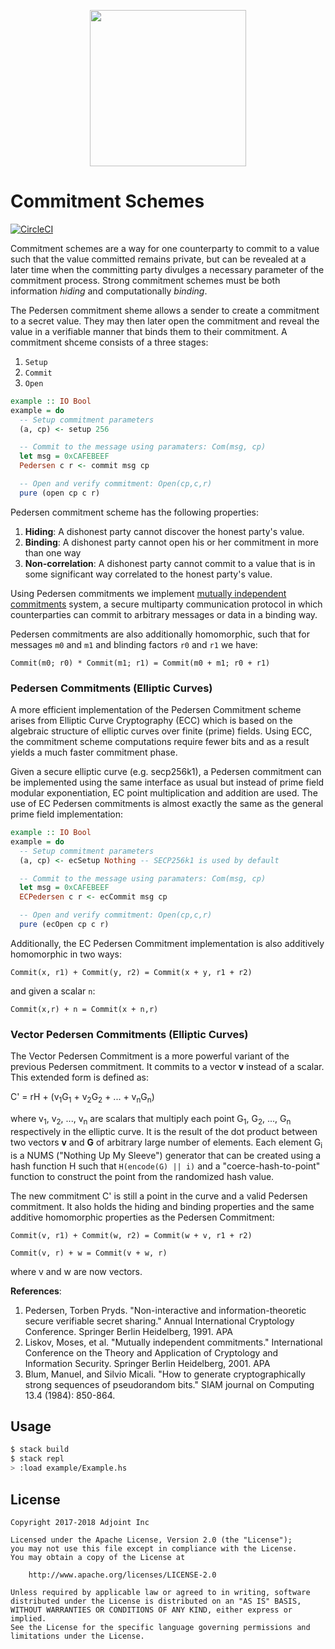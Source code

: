 <p align="center">
  <a href="http://www.adjoint.io"><img src="https://www.adjoint.io/images/logo-small.png" width="250"/></a>
</p>

Commitment Schemes
==================

[![CircleCI](https://circleci.com/gh/adjoint-io/pedersen-commitment.svg?style=svg&circle-token=35a75a2815badbfcb8ed604037cff3203b848bd2)](https://circleci.com/gh/adjoint-io/pedersen-commitment)

Commitment schemes are a way for one counterparty to commit to a value such that
the value committed remains private, but can be revealed at a later time when
the committing party divulges a necessary parameter of the commitment process.
Strong commitment schemes must be both information *hiding* and computationally
*binding*.

The Pedersen commitment sheme allows a sender to create a commitment to a secret
value. They may then later open the commitment and reveal the value in a
verifiable manner that binds them to their commitment. A commitment shceme
consists of a three stages:

1. `Setup`
2. `Commit`
3. `Open`

```haskell
example :: IO Bool
example = do
  -- Setup commitment parameters
  (a, cp) <- setup 256

  -- Commit to the message using paramaters: Com(msg, cp)
  let msg = 0xCAFEBEEF
  Pedersen c r <- commit msg cp

  -- Open and verify commitment: Open(cp,c,r)
  pure (open cp c r)
```

Pedersen commitment scheme has the following properties:

1. **Hiding**: A dishonest party cannot discover the honest party's value.
2. **Binding**: A dishonest party cannot open his or her commitment in more than one way
3. **Non-correlation**: A dishonest party cannot commit to a value that is in some
   significant way correlated to the honest party's value.

Using Pedersen commitments we implement [mutually independent
commitments](https://www.iacr.org/archive/asiacrypt2001/22480387.pdf) system, a
secure multiparty communication protocol in which counterparties can commit to
arbitrary messages or data in a binding way.

Pedersen commitments are also additionally homomorphic, such that for messages
`m0` and `m1` and blinding factors `r0` and `r1` we have:

```
Commit(m0; r0) * Commit(m1; r1) = Commit(m0 + m1; r0 + r1)
```

### Pedersen Commitments (Elliptic Curves)

A more efficient implementation of the Pedersen Commitment scheme arises from
Elliptic Curve Cryptography (ECC) which is based on the algebraic structure of
elliptic curves over finite (prime) fields. Using ECC, the commitment scheme
computations require fewer bits and as a result yields a much faster commitment
phase.

Given a secure elliptic curve (e.g. secp256k1), a Pedersen
commitment can be implemented using the same interface as usual but instead
of prime field modular exponentiation, EC point multiplication and addition
are used. The use of EC Pedersen commitments is almost exactly the same as the
general prime field implementation:

```haskell
example :: IO Bool
example = do
  -- Setup commitment parameters
  (a, cp) <- ecSetup Nothing -- SECP256k1 is used by default

  -- Commit to the message using paramaters: Com(msg, cp)
  let msg = 0xCAFEBEEF
  ECPedersen c r <- ecCommit msg cp

  -- Open and verify commitment: Open(cp,c,r)
  pure (ecOpen cp c r)
```

Additionally, the EC Pedersen Commitment implementation is also additively
homomorphic in two ways:

```
Commit(x, r1) + Commit(y, r2) = Commit(x + y, r1 + r2)
```

and given a scalar `n`:

```
Commit(x,r) + n = Commit(x + n,r)
```

### Vector Pedersen Commitments (Elliptic Curves)

The Vector Pedersen Commitment is a more powerful variant of the previous Pedersen commitment. It commits to a vector **v** instead of a scalar. This extended form is defined as:

 C' = rH + (v<sub>1</sub>G<sub>1</sub> + v<sub>2</sub>G<sub>2</sub> + ...  + v<sub>n</sub>G<sub>n</sub>)

where v<sub>1</sub>, v<sub>2</sub>, ..., v<sub>n</sub> are scalars that multiply each point G<sub>1</sub>, G<sub>2</sub>, ..., G<sub>n</sub> respectively in the elliptic curve. It is the result of the dot product between two vectors **v** and **G** of arbitrary large number of elements. Each element G<sub>i</sub> is a NUMS ("Nothing Up My Sleeve") generator that can be created using a hash function H such that `H(encode(G) || i)` and a "coerce-hash-to-point" function to construct the point from the randomized hash value.

The new commitment C' is still a point in the curve and a valid Pedersen commitment. It also holds the hiding and binding properties and the same additive homomorphic properties as the Pedersen Commitment:
```
Commit(v, r1) + Commit(w, r2) = Commit(w + v, r1 + r2)
```
```
Commit(v, r) + w = Commit(v + w, r)
```
where v and w are now vectors.

**References**:

1. Pedersen, Torben Pryds. "Non-interactive and information-theoretic secure verifiable secret sharing." Annual International Cryptology Conference. Springer Berlin Heidelberg, 1991.  APA
2. Liskov, Moses, et al. "Mutually independent commitments." International Conference on the Theory and Application of Cryptology and Information Security. Springer Berlin Heidelberg, 2001.  APA
3. Blum, Manuel, and Silvio Micali. "How to generate cryptographically strong sequences of pseudorandom bits." SIAM journal on Computing 13.4 (1984): 850-864.

Usage
-----

```bash
$ stack build
$ stack repl
> :load example/Example.hs
```

License
-------

```
Copyright 2017-2018 Adjoint Inc

Licensed under the Apache License, Version 2.0 (the "License");
you may not use this file except in compliance with the License.
You may obtain a copy of the License at

    http://www.apache.org/licenses/LICENSE-2.0

Unless required by applicable law or agreed to in writing, software
distributed under the License is distributed on an "AS IS" BASIS,
WITHOUT WARRANTIES OR CONDITIONS OF ANY KIND, either express or implied.
See the License for the specific language governing permissions and
limitations under the License.
```

